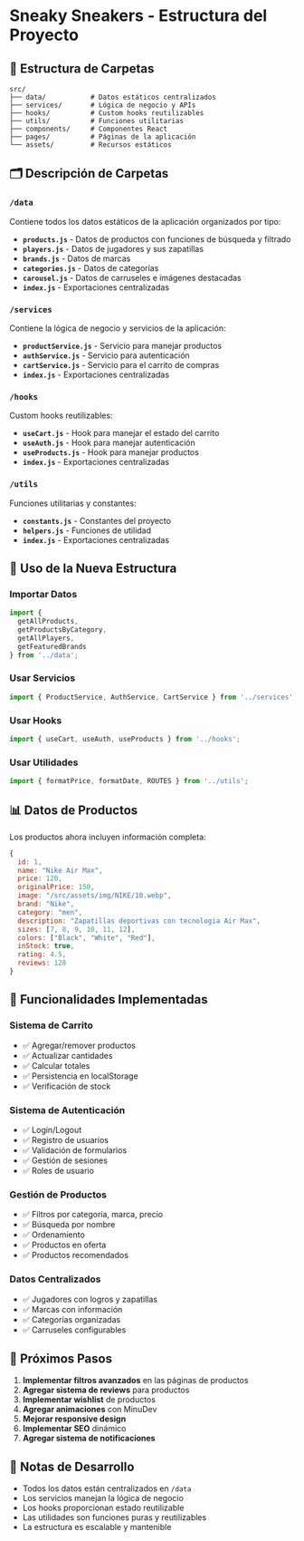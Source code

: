 # Sneaky Sneakers - Estructura del Proyecto

## 📁 Estructura de Carpetas

```
src/
├── data/           # Datos estáticos centralizados
├── services/       # Lógica de negocio y APIs
├── hooks/          # Custom hooks reutilizables
├── utils/          # Funciones utilitarias
├── components/     # Componentes React
├── pages/          # Páginas de la aplicación
└── assets/         # Recursos estáticos
```

## 🗂️ Descripción de Carpetas

### `/data`
Contiene todos los datos estáticos de la aplicación organizados por tipo:

- **`products.js`** - Datos de productos con funciones de búsqueda y filtrado
- **`players.js`** - Datos de jugadores y sus zapatillas
- **`brands.js`** - Datos de marcas
- **`categories.js`** - Datos de categorías
- **`carousel.js`** - Datos de carruseles e imágenes destacadas
- **`index.js`** - Exportaciones centralizadas

### `/services`
Contiene la lógica de negocio y servicios de la aplicación:

- **`productService.js`** - Servicio para manejar productos
- **`authService.js`** - Servicio para autenticación
- **`cartService.js`** - Servicio para el carrito de compras
- **`index.js`** - Exportaciones centralizadas

### `/hooks`
Custom hooks reutilizables:

- **`useCart.js`** - Hook para manejar el estado del carrito
- **`useAuth.js`** - Hook para manejar autenticación
- **`useProducts.js`** - Hook para manejar productos
- **`index.js`** - Exportaciones centralizadas

### `/utils`
Funciones utilitarias y constantes:

- **`constants.js`** - Constantes del proyecto
- **`helpers.js`** - Funciones de utilidad
- **`index.js`** - Exportaciones centralizadas

## 🔧 Uso de la Nueva Estructura

### Importar Datos
```javascript
import { 
  getAllProducts, 
  getProductsByCategory, 
  getAllPlayers,
  getFeaturedBrands 
} from '../data';
```

### Usar Servicios
```javascript
import { ProductService, AuthService, CartService } from '../services';
```

### Usar Hooks
```javascript
import { useCart, useAuth, useProducts } from '../hooks';
```

### Usar Utilidades
```javascript
import { formatPrice, formatDate, ROUTES } from '../utils';
```

## 📊 Datos de Productos

Los productos ahora incluyen información completa:

```javascript
{
  id: 1,
  name: "Nike Air Max",
  price: 120,
  originalPrice: 150,
  image: "/src/assets/img/NIKE/10.webp",
  brand: "Nike",
  category: "men",
  description: "Zapatillas deportivas con tecnología Air Max",
  sizes: [7, 8, 9, 10, 11, 12],
  colors: ["Black", "White", "Red"],
  inStock: true,
  rating: 4.5,
  reviews: 128
}
```

## 🎯 Funcionalidades Implementadas

### Sistema de Carrito
- ✅ Agregar/remover productos
- ✅ Actualizar cantidades
- ✅ Calcular totales
- ✅ Persistencia en localStorage
- ✅ Verificación de stock

### Sistema de Autenticación
- ✅ Login/Logout
- ✅ Registro de usuarios
- ✅ Validación de formularios
- ✅ Gestión de sesiones
- ✅ Roles de usuario

### Gestión de Productos
- ✅ Filtros por categoría, marca, precio
- ✅ Búsqueda por nombre
- ✅ Ordenamiento
- ✅ Productos en oferta
- ✅ Productos recomendados

### Datos Centralizados
- ✅ Jugadores con logros y zapatillas
- ✅ Marcas con información
- ✅ Categorías organizadas
- ✅ Carruseles configurables

## 🚀 Próximos Pasos

1. **Implementar filtros avanzados** en las páginas de productos
2. **Agregar sistema de reviews** para productos
3. **Implementar wishlist** de productos
4. **Agregar animaciones** con MinuDev
5. **Mejorar responsive design**
6. **Implementar SEO** dinámico
7. **Agregar sistema de notificaciones**

## 📝 Notas de Desarrollo

- Todos los datos están centralizados en `/data`
- Los servicios manejan la lógica de negocio
- Los hooks proporcionan estado reutilizable
- Las utilidades son funciones puras y reutilizables
- La estructura es escalable y mantenible 